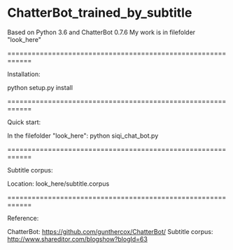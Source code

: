 # ChatterBot_trained_by_subtitle

Based on Python 3.6 and ChatterBot 0.7.6
My work is in filefolder "look_here"

============================================================

Installation:

python setup.py install

============================================================

Quick start:

In the filefolder "look_here": 
python siqi_chat_bot.py

============================================================

Subtitle corpus:

Location: look_here/subtitle.corpus

============================================================

Reference:

ChatterBot: https://github.com/gunthercox/ChatterBot/
Subtitle corpus: http://www.shareditor.com/blogshow?blogId=63
